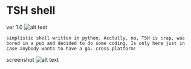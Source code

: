 # TSH shell
ver 1.0
![alt text](https://i.ibb.co/C0bvVRt/TSH-logo-1440-1440.png)
```
simplistic shell written in python. Acctully, no, TSH is crap, was bored in a pub and decided to do some coding. Is only here just in case anybody wants to have a go. cross platform!
```

screenshot
![alt text](https://i.ibb.co/qpZxbb6/Screenshot-20191022-183336.png)
